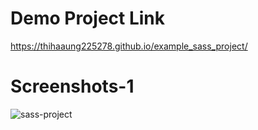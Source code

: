 # Demo Project Link
https://thihaaung225278.github.io/example_sass_project/
 
# Screenshots-1
![sass-project](https://user-images.githubusercontent.com/45056004/73044307-7872e180-3e97-11ea-9339-851dca39be1c.png)

